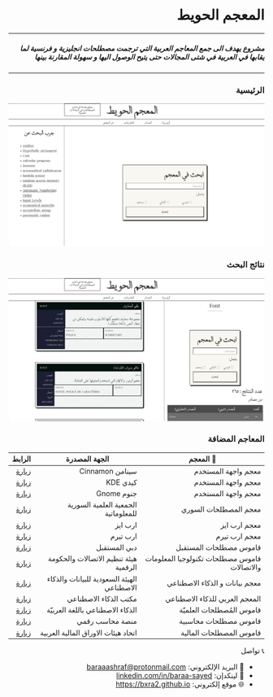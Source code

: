 <div dir="rtl">

# المعجم الحويط
---


##### مشروع يهدف الى جمع المعاجم العربية التي ترجمت مصطلحات انجليزية و فرنسية لما يقابها في العربية في شتى المجالات حتى يتيح الوصول اليها و سهولة المقارنة بينها


---
 ###  الرئيسية

![الرئيسة](images/الرئيسة.png)

 ### نتائج البحث
 
![شكل البحث](images/البحث.png)



 ### المعاجم المضافة

| 📘 المعجم                     | الجهة المصدرة              | الرابط                                  |
|------------------------------|----------------------------|------------------------------------------|
| معجم واجهة المستخدم | سينامن Cinnamon | [زيارة](https://github.com/linuxmint/cinnamon-translations/tree/master/po-export) |
| معجم واجهة المستخدم | كيدي KDE  | [زيارة](https://github.com/KDE) |
| معجم واجهة المستخدم | جنوم Gnome | [زيارة](https://gitlab.gnome.org/GNOME) |
| معجم المصطلحات السوري | الجمعية العلمية السورية للمعلوماتية| [زيارة](https://scs.org.sy/?q=ar%2Fscs%2Fpublications%2Fictdictionary) |
| معجم ارب ايز | ارب ايز | [زيارة](https://www.arabeyes.org/) |
| معجم ارب تيرم | ارب تيرم | [زيارة](https://arabterm.org/index.php?id=3&L=3) |
| قاموس مصطلحات المستقبل | دبي المستقبل| [زيارة](https://arabicglossary.dubaifuture.ae/ar/browse/) |
|قاموس مصطلحات تكنولوجيا المعلومات والاتصالات| هيئة تنظيم الاتصالات والحكومة الرقمية| [زيارة](https://tdra.gov.ae/ar/pages/ict-terminology-dictionary) |
|ﻣﻌﺠﻢ ﺑﻴﺎﻧﺎﺕ و ﺍﻟﺬﻛﺎء ﺍﻻﺻﻄﻨﺎﻋﻲ| الهيئة السعودية للبيانات والذكاء الاصطناعي| [زيارة](https://sdaia.gov.sa/en/MediaCenter/KnowledgeCenter/Pages/SDAIAPublications.aspx) |
|المعجم العربي للذكاء الاصطناعي| مكتب الذكاء الاصطناعي | [زيارة](https://ai.gov.ae/ar/ai-dictionary/) |
|قاموس المُصطلحات العلميّة| الذكاء الاصطناعي باللغة العربيّة | [زيارة](https://aiinarabic.com/glossary/) |
|قاموس مصطلحات محاسبية| منصة محاسب رقمي | [زيارة](https://www.digitalacct.com/accounting-terms/) |
|قاموس المصطلحات المالية| اتحاد هيئات الاوراق المالية العربية | [زيارة](https://investoreducation.uasa.ae/ar/Glossary.aspx) |
  



📞 تواصل

- 📧 البريد الإلكتروني: baraaashraf@protonmail.com  
- 🔗 لينكدإن: [linkedin.com/in/baraa-sayed](https://www.linkedin.com/in/baraa-sayed-85513719a/)
- 🌐 موقع إلكتروني: https://bxra2.github.io
